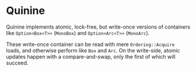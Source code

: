 Quinine
=======

Quinine implements atomic, lock-free, but write-once versions of
containers like `Option<Box<T>>` (`MonoBox`) and `Option<Arc<T>>`
(`MonoArc`).

These write-once container can be read with mere `Ordering::Acquire`
loads, and otherwise perform like `Box` and `Arc`.  On the write-side,
atomic updates happen with a compare-and-swap, only the first of which
will succeed.
